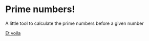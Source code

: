 # Prime numbers!
A little tool to calculate the prime numbers before a given number

[Et voila](https://hexagonatron.github.io/Primes/)
